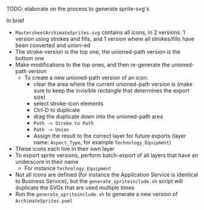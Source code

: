 TODO: elaborate on the process to generate sprite-svg's

In brief
* `MastersheetArchimateSprites.svg` contains all icons, in 2 versions: 1 version using strokes and fills, and 1 version where all strokes/fills have been converted and union-ed
* The stroke-version is the top one, the unioned-path version is the bottom one
* Make modifications to the top ones, and then re-generate the unioned-path version
  * To create a new unioned-path version of an icon: 
    * clear the area where the current unioned-path version is (make sure to keep the invisible rectangle that determines the export size) 
    * select stroke-icon elements
    * Ctrl-D to duplicate
    * drag the duplicate down into the unioned-path area
    * `Path -> Stroke to Path`
    * `Path -> Union`
    * Assign the result to the correct layer for future exports (layer name: `Aspect_Type`, for example `Technology_Equipment`)
* These icons each live in their own layer
* To export sprite versions, perform batch-export of all layers that have an underscore in their name
  * For instance `Technology_Equipment`
* Not all icons are defined (for instance the Application Service is identical to Business Service), but the `generate_spriteinclude.sh` script will duplicate the SVGs that are used multiple times
* Run the `generate_spriteinclude.sh` to generate a new version of `ArchimateSprites.puml`
